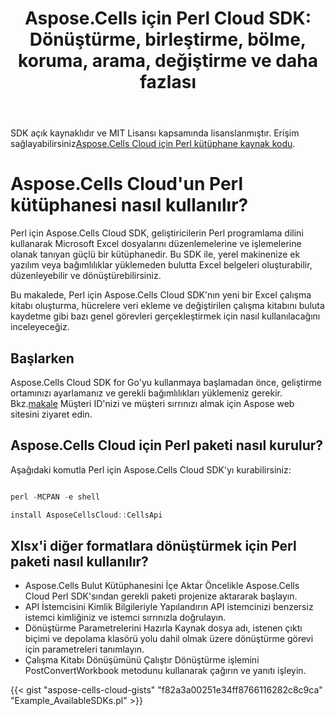 ﻿---
title: "Aspose.Cells için Perl Cloud SDK: Dönüştürme, birleştirme, bölme, koruma, arama, değiştirme ve daha fazlası"
second_title: Documen
ArticleTitle: "Aspose.Cells Cloud SDK for Perl: Convert, merge, split, protect, search, replace, and more"
linktitle: Aspose.Cells Per için Bulut SDK'sı
type: docs
url: /tr/available-sdks/aspose-cells-cloud-perl/
description: "Aspose.Cells için Perl Cloud SDK, gerçek platformlar arası güç sunar: tek bir içe aktarma, Windows, Linux ve macOS geliştiricilerine her nesneyi oluşturma, dönüştürme, birleştirme, bölme, koruma ve düzenleme konusunda aynı akıcı API özelliğini sağlar; Office kurulum gerekmez ve platforma özgü ayarlamalar gerekmez"
weight: 30
kwords: Perl, Perl SDK, Perl için Excel SDK, Perl için Cloud SDK, REST, Grafik, Pivot Tablo, Tablo/Liste Nesnesi, Elektronik Tabloyu Dönüştür, PDF, CSV, Json, Markdown, Birleştir, Böl, Koru, Ara, Değiştir
---
SDK açık kaynaklıdır ve MIT Lisansı kapsamında lisanslanmıştır. Erişim sağlayabilirsiniz[Aspose.Cells Cloud için Perl kütüphane kaynak kodu](https://github.com/aspose-cells-cloud/aspose-cells-cloud-perl).

# **Aspose.Cells Cloud'un Perl kütüphanesi nasıl kullanılır?**

Perl için Aspose.Cells Cloud SDK, geliştiricilerin Perl programlama dilini kullanarak Microsoft Excel dosyalarını düzenlemelerine ve işlemelerine olanak tanıyan güçlü bir kütüphanedir. Bu SDK ile, yerel makinenize ek yazılım veya bağımlılıklar yüklemeden bulutta Excel belgeleri oluşturabilir, düzenleyebilir ve dönüştürebilirsiniz.

Bu makalede, Perl için Aspose.Cells Cloud SDK'nın yeni bir Excel çalışma kitabı oluşturma, hücrelere veri ekleme ve değiştirilen çalışma kitabını buluta kaydetme gibi bazı genel görevleri gerçekleştirmek için nasıl kullanılacağını inceleyeceğiz.

## Başlarken

 Aspose.Cells Cloud SDK for Go'yu kullanmaya başlamadan önce, geliştirme ortamınızı ayarlamanız ve gerekli bağımlılıkları yüklemeniz gerekir. Bkz.[makale](https://docs.aspose.cloud/cells/quickstart/) Müşteri ID'nizi ve müşteri sırrınızı almak için Aspose web sitesini ziyaret edin.

## Aspose.Cells Cloud için Perl paketi nasıl kurulur?

Aşağıdaki komutla Perl için Aspose.Cells Cloud SDK'yı kurabilirsiniz:

```Powershell

perl -MCPAN -e shell

install AsposeCellsCloud::CellsApi

```

## Xlsx'i diğer formatlara dönüştürmek için Perl paketi nasıl kullanılır?

- Aspose.Cells Bulut Kütüphanesini İçe Aktar
 Öncelikle Aspose.Cells Cloud Perl SDK'sından gerekli paketi projenize aktararak başlayın.
- API İstemcisini Kimlik Bilgileriyle Yapılandırın
 API istemcinizi benzersiz istemci kimliğiniz ve istemci sırrınızla doğrulayın.
- Dönüştürme Parametrelerini Hazırla
 Kaynak dosya adı, istenen çıktı biçimi ve depolama klasörü yolu dahil olmak üzere dönüştürme görevi için parametreleri tanımlayın.
- Çalışma Kitabı Dönüşümünü Çalıştır
 Dönüştürme işlemini PostConvertWorkbook metodunu kullanarak çağırın ve yanıtı işleyin.

{{< gist "aspose-cells-cloud-gists" "f82a3a00251e34ff8766116282c8c9ca" "Example_AvailableSDKs.pl" >}}
